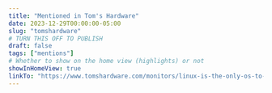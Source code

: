 ```yaml
---
title: "Mentioned in Tom's Hardware"
date: 2023-12-29T00:00:00-05:00
slug: "tomshardware"
# TURN THIS OFF TO PUBLISH
draft: false
tags: ["mentions"]
# Whether to show on the home view (highlights) or not
showInHomeView: true
linkTo: "https://www.tomshardware.com/monitors/linux-is-the-only-os-to-support-diagonal-pc-monitor-mode-dev-champions-the-case-for-22-degree-rotation-computing"
---
```

